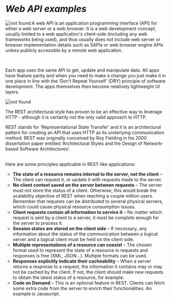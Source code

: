 <h1><i> Web API examples</i></h1>
<img src="http://cybarlab.com/wp-content/uploads/2015/03/webapi.png" alt="not found" title="shaurma" align="left"/>
<p>A web API is an application programming interface (API) for either a web server or a web browser. It is a web development concept, usually limited to a web application's client-side (including any web frameworks being used), and thus usually does not include web server or browser implementation details such as SAPIs or web browser engine APIs unless publicly accessible by a remote web application.</p>
</br>
<p>Each app uses the same API to get, update and manipulate data. All apps have feature parity and when you need to make a change you just make it in one place in line with the ‘Don’t Repeat Yourself’ (DRY) principle of software development. The apps themselves then become relatively lightweight UI layers.</p>
<img src="https://cloud.githubusercontent.com/assets/25085025/25303971/8b01694a-276e-11e7-997e-8510cb31f802.PNG" alt="not found" title="qyabab"/>
<p>The REST architectural style has proven to be an effective way to leverage HTTP - although it is certainly not the only valid approach to HTTP.</p>
<p>REST stands for ‘Representational State Transfer’ and it is an architectural pattern for creating an API that uses HTTP as its underlying communication method. REST was originally conceived by Roy Fielding in his 2000 dissertation paper entitled ‘Architectural Styles and the Design of Network-based Software Architectures’.</p>
<br/>
<span>Here are some principles applicable in REST-like applications:</span>
<ul type="circle">
<li><b>The state of a resource remains internal to the server, not the client</b> – The client can request it, or update it with requests made to the server.</li>
<li><b>No client context saved on the server between requests</b> – The server must not store the status of a client. Otherwise, this would break the scalability objective of REST when reaching a couple million users. Remember that requests can be distributed to several physical servers, which could cause physical resource consumption issues.</li>
<li><b>Client requests contain all information to service it</b> – No matter which request is sent by a client to a server, it must be complete enough for the server to process it.</li>
<li><b>Session states are stored on the client side</b> – If necessary, any information about the status of the communication between a logical server and a logical client must be held on the client side.</li>
<li><b>Multiple representations of a resource can coexist</b> – The chosen format used to represent the state of a resource in requests and responses is free (XML, JSON…). Multiple formats can be used.</li>
<li><b>Responses explicitly indicate their cacheability</b> – When a server returns a response to a request, the information it contains may or may not be cached by the client. If not, the client should make new requests to obtain the latest status of a resource, for example.</li>
<li><b>Code on Demand</b> – This is an optional feature in REST. Clients can fetch some extra code from the server to enrich their functionalities. An example is Javascript.</li>
</ul>
